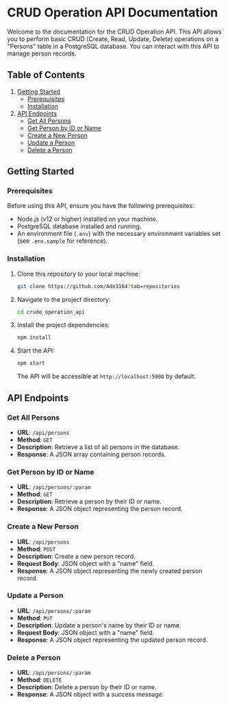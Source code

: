 

# CRUD Operation API Documentation

Welcome to the documentation for the CRUD Operation API. This API allows you to perform basic CRUD (Create, Read, Update, Delete) operations on a "Persons" table in a PostgreSQL database. You can interact with this API to manage person records.

## Table of Contents

1. [Getting Started](#getting-started)
   - [Prerequisites](#prerequisites)
   - [Installation](#installation)
2. [API Endpoints](#api-endpoints)
   - [Get All Persons](#get-all-persons)
   - [Get Person by ID or Name](#get-person-by-id-or-name)
   - [Create a New Person](#create-a-new-person)
   - [Update a Person](#update-a-person)
   - [Delete a Person](#delete-a-person)

## Getting Started

### Prerequisites

Before using this API, ensure you have the following prerequisites:

- Node.js (v12 or higher) installed on your machine.
- PostgreSQL database installed and running.
- An environment file (`.env`) with the necessary environment variables set (see `.env.sample` for reference).

### Installation

1. Clone this repository to your local machine:

   ```bash
   git clone https://github.com/Ade3164?tab=repositories
   ```

2. Navigate to the project directory:

   ```bash
   cd crude_operation_api
   ```

3. Install the project dependencies:

   ```bash
   npm install
   ```

4. Start the API:

   ```bash
   npm start
   ```

   The API will be accessible at `http://localhost:5000` by default.

## API Endpoints

### Get All Persons

- **URL**: `/api/persons`
- **Method**: `GET`
- **Description**: Retrieve a list of all persons in the database.
- **Response**: A JSON array containing person records.

### Get Person by ID or Name

- **URL**: `/api/persons/:param`
- **Method**: `GET`
- **Description**: Retrieve a person by their ID or name.
- **Response**: A JSON object representing the person record.

### Create a New Person

- **URL**: `/api/persons`
- **Method**: `POST`
- **Description**: Create a new person record.
- **Request Body**: JSON object with a "name" field.
- **Response**: A JSON object representing the newly created person record.

### Update a Person

- **URL**: `/api/persons/:param`
- **Method**: `PUT`
- **Description**: Update a person's name by their ID or name.
- **Request Body**: JSON object with a "name" field.
- **Response**: A JSON object representing the updated person record.

### Delete a Person

- **URL**: `/api/persons/:param`
- **Method**: `DELETE`
- **Description**: Delete a person by their ID or name.
- **Response**: A JSON object with a success message.

